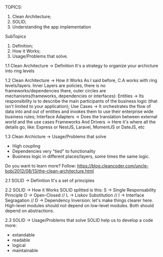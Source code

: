 TOPICS:
   1. Clean Architecture;
   2. SOLID;
   3. Understanding the app implementation 

SubTopics
   1. Definition;
   2. How it Works;
   3. Usage/Problems that solve.


1.1 Clean Architecture -> Definition
   It's a strategy to organize your archicture into ring levels

1.2 Clean Architecture -> How it Works
   As I said before, C.A works with ring levels/layers.
   Inner Layers are policies, there is no frameworks/dependencies there,
   outer circles are mechanisms(frameworks, dependencies or interfaces):
   Entities -> Its responsibility is to describe the main participants 
   of the business logic (that isn't limited to your application);
   Use Cases -> It orchestrates the flow of data into and out of entities 
   and invokes them to use their enterprise wide business rules;
   Interface Adapters -> Does the translation between external world 
   and the use cases
   Frameworks And Drivers -> Here it's where all the details go, like: 
   Express or NestJS, Laravel, MomentJS or DateJS, etc

1.3 Clean Archicture -> Usage/Problems that solve
   - High coupling
   - Dependencies very "tied" to functionality
   - Business logic in different places/layers, some times the same logic.


Do you want to learn more? Follow:
https://blog.cleancoder.com/uncle-bob/2012/08/13/the-clean-architecture.html


2.1 SOLID -> Definition
   It's a set of principles

2.2 SOLID -> How it Works
   SOLID splitted is this:
   S -> Single Responsability Principle
   O -> Open-Closed //
   L -> Liskov Substitution //
   I -> Interface Segragation //
   D -> Dependency Inversion: let's make things clearer here.
   High-level modules should not depend on low-level modules. 
   Both should depend on abstractions.

2.3 SOLID -> Usage/Problems that solve
   SOLID help us to develop a code more:
   - extandable
   - readable
   - logical
   - maintainable
